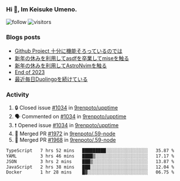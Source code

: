 ### Hi 👋, Im Keisuke Umeno.

<!--
**9renpoto/9renpoto** is a ✨ _special_ ✨ repository because its `README.md` (this file) appears on your GitHub profile.

Here are some ideas to get you started:

- 🔭 I’m currently working on ...
- 🌱 I’m currently learning ...
- 👯 I’m looking to collaborate on ...
- 🤔 I’m looking for help with ...
- 💬 Ask me about ...
- 📫 How to reach me: ...
- 😄 Pronouns: ...
- ⚡ Fun fact: ...
-->

![follow](https://img.shields.io/github/followers/9renpoto?label=Follow&style=social)
![visitors](https://komarev.com/ghpvc/?username=9renpoto&label=Profile%20views&color=0e75b6&style=flat)

### Blogs posts

<!-- BLOG-POST-LIST:START -->
- [Github Project 十分に機能そろっているのでは](https://9renpoto.win/entry/2024/01/14/gh-projects)
- [新年の休みを利用してasdfを卒業してmiseを触る](https://9renpoto.win/entry/2024/01/07/mise)
- [新年の休みを利用してAstroNvimを触る](https://9renpoto.win/entry/2024/01/03/new-year-holidays)
- [End of 2023](https://9renpoto.win/entry/2023/12/31/end)
- [最近毎日Duolingoを続けている](https://9renpoto.win/entry/2023/12/05/duolingo)
<!-- BLOG-POST-LIST:END -->

### Activity

<!--START_SECTION:activity-->
1. 🔒 Closed issue [#1034](https://github.com/9renpoto/upptime/issues/1034) in [9renpoto/upptime](https://github.com/9renpoto/upptime)
2. 🗣 Commented on [#1034](https://github.com/9renpoto/upptime/issues/1034#issuecomment-1899818212) in [9renpoto/upptime](https://github.com/9renpoto/upptime)
3. ❗ Opened issue [#1034](https://github.com/9renpoto/upptime/issues/1034) in [9renpoto/upptime](https://github.com/9renpoto/upptime)
4. 🎉 Merged PR [#1972](https://github.com/9renpoto/.59-node/pull/1972) in [9renpoto/.59-node](https://github.com/9renpoto/.59-node)
5. 🎉 Merged PR [#1968](https://github.com/9renpoto/.59-node/pull/1968) in [9renpoto/.59-node](https://github.com/9renpoto/.59-node)
<!--END_SECTION:activity-->

<!--START_SECTION:waka-->

```txt
TypeScript   7 hrs 52 mins   █████████░░░░░░░░░░░░░░░░   35.87 %
YAML         3 hrs 46 mins   ████▒░░░░░░░░░░░░░░░░░░░░   17.17 %
JSON         3 hrs 2 mins    ███▒░░░░░░░░░░░░░░░░░░░░░   13.87 %
JavaScript   2 hrs 38 mins   ███░░░░░░░░░░░░░░░░░░░░░░   12.04 %
Docker       1 hr 28 mins    █▓░░░░░░░░░░░░░░░░░░░░░░░   06.75 %
```

<!--END_SECTION:waka-->
